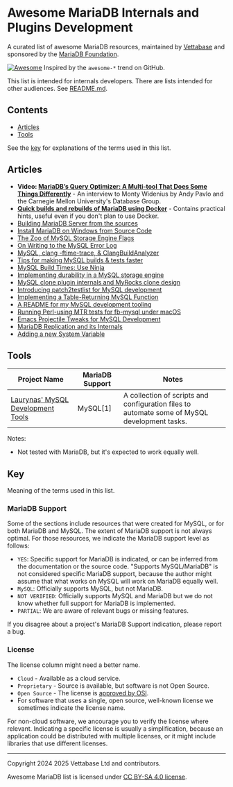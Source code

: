 # Awesome MariaDB Internals and Plugins Development

A curated list of awesome MariaDB resources, maintained by [Vettabase](https://vettabase.com) and sponsored by the [MariaDB Foundation](https://mariadb.org/).

[![Awesome](https://cdn.rawgit.com/sindresorhus/awesome/d7305f38d29fed78fa85652e3a63e154dd8e8829/media/badge.svg)](https://github.com/sindresorhus/awesome) Inspired by the `awesome-*` trend on GitHub.

This list is intended for internals developers. There are lists intended for other audiences. See [README.md](README.md).

## Contents

- [Articles](#articles)
- [Tools](#tools)

See the [key](#key) for explanations of the terms used in this list.

## Articles

* **Video: [MariaDB’s Query Optimizer: A Multi-tool That Does Some Things Differently](https://www.youtube.com/watch?v=0pveVPP4gY4)** - An interview to Monty Widenius by Andy Pavlo and the Carnegie Mellon University's Database Group.
* **[Quick builds and rebuilds of MariaDB using Docker](https://optimizedbyotto.com/post/quick-builds-and-rebuilds-of-mariadb-with-docker/)** - Contains practical hints, useful even if you don't plan to use Docker.
* [Building MariaDB Server from the sources](https://fromdual.com/building-mariadb-server-from-the-sources)
* [Install MariaDB on Windows from Source Code](https://dev.to/arun3sh/install-mariadb-from-source-code-c6b)
* [The Zoo of MySQL Storage Engine
  Flags](https://of-code.blogspot.com/2022/12/the-zoo-of-mysql-storage-engine-flags.html)
* [On Writing to the MySQL Error
  Log](https://of-code.blogspot.com/2023/01/on-writing-to-mysql-error-log.html)
* [MySQL, clang -ftime-trace, &
  ClangBuildAnalyzer](https://of-code.blogspot.com/2023/04/mysql-clang-ftime-trace.html)
* [Tips for making MySQL builds & tests
  faster](https://of-code.blogspot.com/2023/05/mysql-compilation-and-testsuite-run-tips.html)
* [MySQL Build Times: Use
  Ninja](https://of-code.blogspot.com/2023/08/mysql-build-times-use-ninja.html)
* [Implementing durability in a MySQL storage
  engine](https://of-code.blogspot.com/2023/09/implementing-durability-in-mysql.html)
* [MySQL clone plugin internals and MyRocks clone
  design](https://of-code.blogspot.com/2024/01/mysql-clone-plugin-internals-and.html)
* [Introducing patch2testlist for MySQL
  development](https://of-code.blogspot.com/2024/01/introducing-patch2testlist-for-mysql.html)
* [Implementing a Table-Returning MySQL
  Function](https://of-code.blogspot.com/2024/06/implementing-table-returning-mysql.html)
* [A README for my MySQL development
  tooling](https://of-code.blogspot.com/2024/08/a-readme-for-my-mysql-development.html)
* [Running Perl-using MTR tests for fb-mysql under
  macOS](https://of-code.blogspot.com/2024/09/running-perl-using-mtr-tests-for-fb.html)
* [Emacs Projectile Tweaks for MySQL Development](https://of-code.blogspot.com/2024/10/emacs-projectile-tweaks-for-mysql.html)
* [MariaDB Replication and its Internals](https://aminst.github.io/2024-01-10-mariadb-replication/)
* [Adding a new System Variable](https://ankithooda.com/2024/01/10/mysql-mariadb-hack-week/)

## Tools

| Project Name                                                                                              | MariaDB Support | Notes                                                                                                                                                         |
|-----------------------------------------------------------------------------------------------------------|-----------------|---------------------------------------------------------------------------------------------------------------------------------------------------------------|
| [Laurynas' MySQL Development Tools](https://github.com/laurynas-biveinis/dotfiles/tree/master/mysql-work) | MySQL[1]        | A collection of scripts and configuration files to automate some of MySQL development tasks. |

Notes:

* Not tested with MariaDB, but it's expected to work equally well.

## Key

Meaning of the terms used in this list.

### MariaDB Support

Some of the sections include resources that were created for MySQL, or for both MariaDB and MySQL. The extent of MariaDB support is not always optimal. For those resources, we indicate the MariaDB support level as follows:

- `YES`: Specific support for MariaDB is indicated, or can be inferred from the documentation or the source code. "Supports MySQL/MariaDB" is not considered specific MariaDB support, because the author might assume that what works on MySQL will work on MariaDB equally well.
- `MySQL`: Officially supports MySQL, but not MariaDB.
- `NOT VERIFIED`: Officially supports MySQL and MariaDB but we do not know whether full support for MariaDB is implemented.
- `PARTIAL`: We are aware of relevant bugs or missing features.

If you disagree about a project's MariaDB Support indication, please report a bug.

### License

The license column might need a better name.

- `Cloud` - Available as a cloud service.
- `Proprietary` - Source is available, but software is not Open Source.
- `Open Source` - The license is [approved by OSI](https://opensource.org/licenses).
- For software that uses a single, open source, well-known license we sometimes indicate the license name.

For non-cloud software, we ancourage you to verify the license where relevant. Indicating a specific license is usually a simplification, because an application could be distributed with multiple licenses, or it might include libraries that use different licenses.

---

Copyright 2024 2025 Vettabase Ltd and contributors.

Awesome MariaDB list is licensed under [CC BY-SA 4.0 license](https://creativecommons.org/licenses/by-sa/4.0/).
